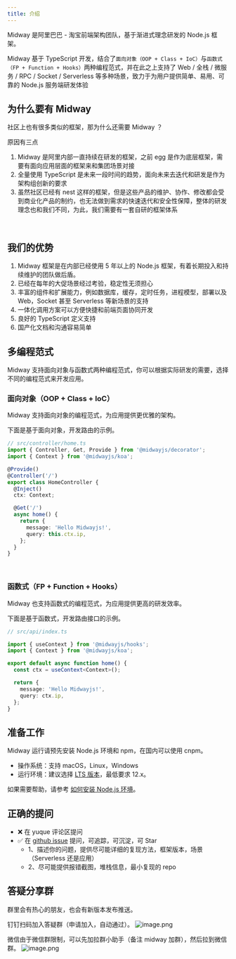 ```yaml
---
title: 介绍
---
```


Midway 是阿里巴巴 - 淘宝前端架构团队，基于渐进式理念研发的 Node.js 框架。
​

Midway 基于 TypeScript 开发，结合了`面向对象（OOP + Class + IoC）`与`函数式（FP + Function + Hooks）`两种编程范式，并在此之上支持了 Web / 全栈 / 微服务 / RPC / Socket / Serverless 等多种场景，致力于为用户提供简单、易用、可靠的 Node.js 服务端研发体验

## 为什么要有 Midway

社区上也有很多类似的框架，那为什么还需要 Midway ？
​

原因有三点
​

1. Midway 是阿里内部一直持续在研发的框架，之前 egg 是作为底层框架，需要有面向应用层面的框架来和集团场景对接
1. 全量使用 TypeScript 是未来一段时间的趋势，面向未来去迭代和研发是作为架构组创新的要求
1. 虽然社区已经有 nest 这样的框架，但是这些产品的维护、协作、修改都会受到商业化产品的制约，也无法做到需求的快速迭代和安全性保障，整体的研发理念也和我们不同，为此，我们需要有一套自研的框架体系

​

## 我们的优势

1. Midway 框架是在内部已经使用 5 年以上的 Node.js 框架，有着长期投入和持续维护的团队做后盾。
1. 已经在每年的大促场景经过考验，稳定性无须担心
1. 丰富的组件和扩展能力，例如数据库，缓存，定时任务，进程模型，部署以及 Web，Socket 甚至 Serverless 等新场景的支持
1. 一体化调用方案可以方便快捷和前端页面协同开发
1. 良好的 TypeScript 定义支持
1. 国产化文档和沟通容易简单

## 多编程范式

Midway 支持面向对象与函数式两种编程范式，你可以根据实际研发的需要，选择不同的编程范式来开发应用。

### 面向对象（OOP + Class + IoC）

Midway 支持面向对象的编程范式，为应用提供更优雅的架构。
​

下面是基于面向对象，开发路由的示例。

```typescript
// src/controller/home.ts
import { Controller, Get, Provide } from '@midwayjs/decorator';
import { Context } from '@midwayjs/koa';

@Provide()
@Controller('/')
export class HomeController {
  @Inject()
  ctx: Context;

  @Get('/')
  async home() {
    return {
      message: 'Hello Midwayjs!',
      query: this.ctx.ip,
    };
  }
}
```

​

### 函数式（FP + Function + Hooks）

Midway 也支持函数式的编程范式，为应用提供更高的研发效率。
​

下面是基于函数式，开发路由接口的示例。

```typescript
// src/api/index.ts

import { useContext } from '@midwayjs/hooks';
import { Context } from '@midwayjs/koa';

export default async function home() {
  const ctx = useContext<Context>();

  return {
    message: 'Hello Midwayjs!',
    query: ctx.ip,
  };
}
```

## 准备工作

Midway 运行请预先安装 Node.js 环境和 npm，在国内可以使用 cnpm。

- 操作系统：支持 macOS，Linux，Windows
- 运行环境：建议选择 [LTS 版本](http://nodejs.org/)，最低要求 12.x。

如果需要帮助，请参考 [如何安装 Node.js 环境](how_to_install_nodejs)。

## 正确的提问

- ❌ 在 yuque 评论区提问
- ✅ 在 [github issue](https://github.com/midwayjs/midway/issues) 提问，可追踪，可沉淀，可 Star
  - 1、描述你的问题，提供尽可能详细的复现方法，框架版本，场景（Serverless 还是应用）
  - 2、尽可能提供报错截图，堆栈信息，最小复现的 repo

## 答疑分享群

群里会有热心的朋友，也会有新版本发布推送。

钉钉扫码加入答疑群（申请加入，自动通过）。
![image.png](https://cdn.nlark.com/yuque/0/2021/png/501408/1615263665400-68443564-4725-4496-90fb-c8d245239a1c.png#height=391&id=moZdJ&margin=%5Bobject%20Object%5D&name=image.png&originHeight=1644&originWidth=1284&originalType=binary&ratio=1&size=690037&status=done&style=none&width=305)

微信由于微信群限制，可以先加拉群小助手（备注 midway 加群），然后拉到微信群。
![image.png](https://cdn.nlark.com/yuque/0/2020/png/501408/1605583123587-9d2eb106-f3b5-42d8-87d9-e5bdeb7b04e2.png#height=379&id=EhDVT&margin=%5Bobject%20Object%5D&name=image.png&originHeight=618&originWidth=460&originalType=binary&ratio=1&size=121176&status=done&style=none&width=282)

